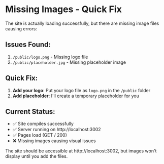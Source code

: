 # Missing Images - Quick Fix

The site is actually loading successfully, but there are missing image files causing errors:

## Issues Found:
1. `/public/logo.png` - Missing logo file
2. `/public/placeholder.jpg` - Missing placeholder image

## Quick Fix:
1. **Add your logo**: Put your logo file as `logo.png` in the `/public` folder
2. **Add placeholder**: I'll create a temporary placeholder for you

## Current Status:
- ✅ Site compiles successfully 
- ✅ Server running on http://localhost:3002
- ✅ Pages load (GET / 200)
- ❌ Missing images causing visual issues

The site should be accessible at http://localhost:3002, but images won't display until you add the files.
